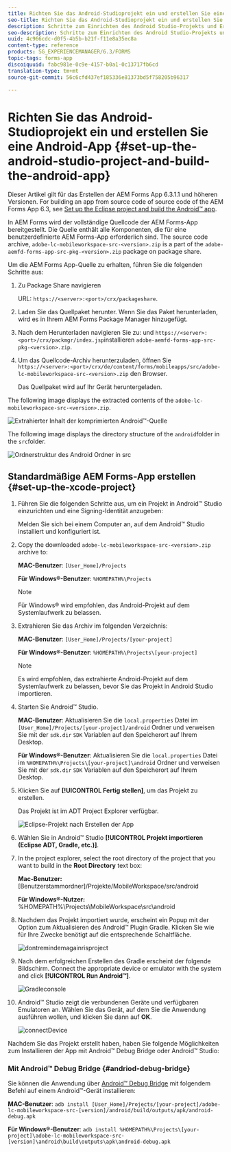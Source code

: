 ```yaml
---
title: Richten Sie das Android-Studioprojekt ein und erstellen Sie eine Android-App
seo-title: Richten Sie das Android-Studioprojekt ein und erstellen Sie eine Android-App
description: Schritte zum Einrichten des Android Studio-Projekts und Erstellen des Installationsprogramms für die AEM Forms-App
seo-description: Schritte zum Einrichten des Android Studio-Projekts und Erstellen des Installationsprogramms für die AEM Forms-App
uuid: 4c966cdc-d0f5-4b5b-b21f-f11e8a35ec8a
content-type: reference
products: SG_EXPERIENCEMANAGER/6.3/FORMS
topic-tags: forms-app
discoiquuid: fabc981e-0c9e-4157-b0a1-0c13717fb6cd
translation-type: tm+mt
source-git-commit: 56c6cfd437ef185336e81373bd5f758205b96317

---
```



# Richten Sie das Android-Studioprojekt ein und erstellen Sie eine Android-App {#set-up-the-android-studio-project-and-build-the-android-app}

Dieser Artikel gilt für das Erstellen der AEM Forms App 6.3.1.1 und höheren Versionen. For building an app from source code of source code of the AEM Forms App 6.3, see [Set up the Eclipse project and build the Android™ app](/help/forms/using/setup-eclipse-project-build-installer.md).

In AEM Forms wird der vollständige Quellcode der AEM Forms-App bereitgestellt. Die Quelle enthält alle Komponenten, die für eine benutzerdefinierte AEM Forms-App erforderlich sind. The source code archive, `adobe-lc-mobileworkspace-src-<version>.zip` is a part of the `adobe-aemfd-forms-app-src-pkg-<version>.zip` package on package share.

Um die AEM Forms App-Quelle zu erhalten, führen Sie die folgenden Schritte aus:

1. Zu Package Share navigieren

   URL: `https://<server>:<port>/crx/packageshare`.

1. Laden Sie das Quellpaket herunter. Wenn Sie das Paket herunterladen, wird es in Ihrem AEM Forms Package Manager hinzugefügt.
1. Nach dem Herunterladen navigieren Sie zu: und `https://<server>:<port>/crx/packmgr/index.jsp`installieren `adobe-aemfd-forms-app-src-pkg-<version>.zip`.

1. Um das Quellcode-Archiv herunterzuladen, öffnen Sie `https://<server>:<port>/crx/de/content/forms/mobileapps/src/adobe-lc-mobileworkspace-src-<version>.zip` den Browser.

   Das Quellpaket wird auf Ihr Gerät heruntergeladen.

The following image displays the extracted contents of the `adobe-lc-mobileworkspace-src-<version>.zip`.

![Extrahierter Inhalt der komprimierten Android™-Quelle](assets/mws-content-1.png)

The following image displays the directory structure of the `android`folder in the `src`folder.

![Ordnerstruktur des Android Ordner in src](assets/android-folder.png)

## Standardmäßige AEM Forms-App erstellen {#set-up-the-xcode-project}

1. Führen Sie die folgenden Schritte aus, um ein Projekt in Android™ Studio einzurichten und eine Signing-Identität anzugeben:

   Melden Sie sich bei einem Computer an, auf dem Android™ Studio installiert und konfiguriert ist.

1. Copy the downloaded `adobe-lc-mobileworkspace-src-<version>.zip` archive to:

   **MAC-Benutzer**: `[User_Home]/Projects`

   **Für Windows®-Benutzer**: `%HOMEPATH%\Projects`

   >[!NOTE]
   >
   >Für Windows® wird empfohlen, das Android-Projekt auf dem Systemlaufwerk zu belassen.

1. Extrahieren Sie das Archiv im folgenden Verzeichnis:

   **MAC-Benutzer**: `[User_Home]/Projects/[your-project]`

   **Für Windows®-Benutzer**: `%HOMEPATH%\Projects\[your-project]`

   >[!NOTE]
   >
   >Es wird empfohlen, das extrahierte Android-Projekt auf dem Systemlaufwerk zu belassen, bevor Sie das Projekt in Android Studio importieren.

1. Starten Sie Android™ Studio.

   **MAC-Benutzer**: Aktualisieren Sie die `local.properties` Datei im `[User_Home]/Projects/[your-project]/android` Ordner und verweisen Sie mit der `sdk.dir` `SDK` Variablen auf den Speicherort auf Ihrem Desktop.

   **Für Windows®-Benutzer**: Aktualisieren Sie die `local.properties` Datei im `%HOMEPATH%\Projects\[your-project]\android` Ordner und verweisen Sie mit der `sdk.dir` `SDK` Variablen auf den Speicherort auf Ihrem Desktop.

1. Klicken Sie auf **[!UICONTROL Fertig stellen]**, um das Projekt zu erstellen.

   Das Projekt ist im ADT Project Explorer verfügbar.

   ![Eclipse-Projekt nach Erstellen der App](assets/eclipsebuildmws.png)

1. Wählen Sie in Android™ Studio **[!UICONTROL Projekt importieren (Eclipse ADT, Gradle, etc.)]**.
1. In the project explorer, select the root directory of the project that you want to build in the **Root Directory** text box:

   **Mac-Benutzer:** [Benutzerstammordner]/Projekte/MobileWorkspace/src/android

   **Für Windows®-Nutzer:** %HOMEPATH%\Projects\MobileWorkspace\src\android

1. Nachdem das Projekt importiert wurde, erscheint ein Popup mit der Option zum Aktualisieren des Android™ Plugin Gradle. Klicken Sie wie für Ihre Zwecke benötigt auf die entsprechende Schaltfläche.

   ![dontremindemagainrisproject](assets/dontremindmeagainforthisproject.png)

1. Nach dem erfolgreichen Erstellen des Gradle erscheint der folgende Bildschirm. Connect the appropriate device or emulator with the system and click **[!UICONTROL Run Android™]**.

   ![Gradleconsole](assets/gradleconsole.png)

1. Android™ Studio zeigt die verbundenen Geräte und verfügbaren Emulatoren an. Wählen Sie das Gerät, auf dem Sie die Anwendung ausführen wollen, und klicken Sie dann auf **OK**.

   ![connectDevice](assets/connecteddevice.png)

Nachdem Sie das Projekt erstellt haben, haben Sie folgende Möglichkeiten zum Installieren der App mit Android™ Debug Bridge oder Android™ Studio:

### Mit Android™ Debug Bridge {#andriod-debug-bridge}

Sie können die Anwendung über [Android™ Debug Bridge](https://developer.android.com/tools/help/adb.html) mit folgendem Befehl auf einem Android™-Gerät installieren:

**MAC-Benutzer**: `adb install [User_Home]/Projects/[your-project]/adobe-lc-mobileworkspace-src-[version]/android/build/outputs/apk/android-debug.apk`

**Für Windows®-Benutzer**: `adb install %HOMEPATH%\Projects\[your-project]\adobe-lc-mobileworkspace-src-[version]\android\build\outputs\apk\android-debug.apk`
